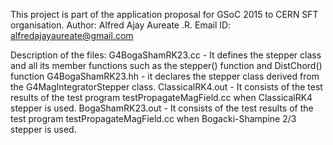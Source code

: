 This project is part of the application proposal for GSoC 2015 to CERN SFT organisation.
Author: Alfred Ajay Aureate .R.
Email ID: alfredajayaureate@gmail.com

Description of the files:
G4BogaShamRK23.cc - It defines the stepper class and all its member functions such as the stepper() function and DistChord() function
G4BogaShamRK23.hh - it declares the stepper class derived from the G4MagIntegratorStepper class.
ClassicalRK4.out - It consists of the test results of the test program testPropagateMagField.cc when ClassicalRK4 stepper is used.
BogaShamRK23.out - It consists of the test results of the test program testPropagateMagField.cc when Bogacki-Shampine 2/3 stepper is used.
